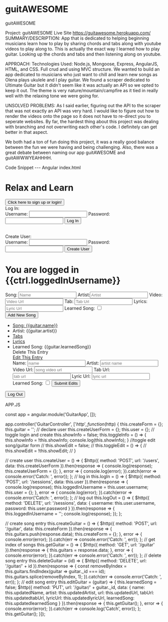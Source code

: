 # guitAWESOME

guitAWESOME

Project: guitAWESOME Live Site https://guitawesome.herokuapp.com/
SUMMARY/DESCRIPTION:
App that is dedicated to helping beginning musicians learn how to play by sharing chords and tabs along with youtube videos to play along to. This is actually the exact way I learned how to play guitar. Looking up the chords and tabs and then listening along on youtube.

APPROACH: 
Technologies Used: Node.js, Mongoose, Express, AngularJS, HTML, and CSS. Full crud and using MVC structure.
We wanted to build an app dedicated to musicians who just want to chill and learn new songs as Olena plays ukulele and I play guitar. We found a scraper dedicated to Ultimate Guitar but it didn't seem like it was actually an API so we opted to keep it out. The theme is very nature/mountain/campfire as it tied in really well with the relaxing tone we were going for.

UNSOLVED PROBLEMS:
As I said earlier, figuring out the API to the scraper that was not exactly an API was very hard. I would like to figure out how to render the videos onto the page so it does not have to re-direct you to seperate websites. By far, the hardest thing about this project was dealing with branching and not overwriting each other's code. I definitely can get better in that aspect.

We both had a ton of fun doing this project, it was a really good balance between the fun we were having and being challenging. Also, there was a great debate between naming our app guitAWESOME and guitAWWWYEAHHHH.

Code Snippet --- 
Angular index.html

<html lang="en" dir="ltr" ng-app="GuitarApp">
    <head>
        <meta charset="utf-8">
        <title></title>
        <script src="https://ajax.googleapis.com/ajax/libs/angularjs/1.6.4/angular.min.js" charset="utf-8"></script>
        <script src="/js/app.js" charset="utf-8"></script>
        <link rel="stylesheet" href="/css/app.css">
		<link href="https://fonts.googleapis.com/css?family=Covered+By+Your+Grace" rel="stylesheet">
    </head>
    <body class='body' ng-controller="GuitarController as ctrl">
		<div class='header'>
            <h1 class='title'>Relax and Learn</h1>
        <!-- hi button -->
        <div ng-if="!ctrl.loggedInUsername">
            <button id="hi" ng-click="ctrl.toggleInfo()">Click here to sign up or login!</button>
        </div>
        <!-- modal -->
        <div ng-show="ctrl.showInfo" id="modal" ng-if="!ctrl.loggedInUsername">
            <div class="modal-forms">
                <!--Log In-->
                <div class='login'>
                    Log In:
                    <form ng-submit='ctrl.logIn()'>
                        <label for="username">Username:</label>
                        <input type='text' ng-model='ctrl.user.username' />
                        <label for="password">Password:</label>
                        <input type='password'autocomplete="off" ng-model='ctrl.user.password' />
                        <input id="loginbtn" type='submit' value='Log In' />
                    </form>
                </div><br>
                <!--Create User-->
                <div class='createuser'>
                    Create User:
                    <form ng-submit='ctrl.createUser()'>
                        <label for="username">Username:</label>
                        <input type='text' ng-model='ctrl.createUserForm.username' />
                        <label for="password">Password:</label>
                        <input type='password' autocomplete="off" ng-model='ctrl.createUserForm.password' />
                        <input id="cruserbtn" type='submit' value='Create User' />
                    </form>
                </div>
            </div>
        </div>
        <!-- Display Logged In Username -->
        <div>
            <h1 class='h1user' ng-if="ctrl.loggedInUsername">You are logged in {{ctrl.loggedInUsername}}</h1>
        </div>
    </div>
<!-- Create Guitar -->
	<div class='wrapper'>
		<div class='createforms'>
			<div ng-if="ctrl.loggedInUsername">
                <form ng-submit="ctrl.createGuitar()">
                    Song: <input type="text" ng-model="ctrl.createForm.name" placeholder="Name">
                    Artist:<input type="text" ng-model="ctrl.createForm.artist" placeholder="Artist">
                    Video: <input type="text" ng-model="ctrl.createForm.url" placeholder="Video Url">
                    Tab: <input type="text" ng-model="ctrl.createForm.tabUrl" placeholder="Tab Url">
                    Lyrics: <input type="text" ng-model="ctrl.createForm.lyricUrl" placeholder="Lyric Url">
                    Learned Song: <input type="checkbox" ng-model="ctrl.createForm.learnedSong" value="Learned Song"><br>
                    <input id="addnewbtn" type="submit" name="" value="Add New Song">
		    </div>
		</form>
<!-- List to be Displayed --->
		<div ng-if="ctrl.loggedInUsername" class='board'>
        <div ng-if="ctrl.loggedInUsername" ng-repeat="guitar in ctrl.guitars" class="list">
            <ul>
                <li><a href="{{guitar.url}}">Song: {{guitar.name}}</a></li>
                <li>Artist: {{guitar.artist}}</li>
                <li><a href="{{guitar.tabUrl}}">Tabs</a></li>
                <li><a href="{{guitar.lyricUrl}}">Lyrics</a></li>
                <li>Learned Song: {{guitar.learnedSong}}</li>
<!-- Delete Button-->
				<div class='delete' ng-click='ctrl.deleteGuitar(guitar._id)'>Delete This Entry</div>
<!-- Updated/Edit list-->
                <div class='edit'>
                <a href="#" ng-click="(ctrl.indexOfEditFormToShow === $index) ? ctrl.indexOfEditFormToShow = null : ctrl.indexOfEditFormToShow = $index">Edit This Entry</a>
                <form ng-if="$index === ctrl.indexOfEditFormToShow" ng-submit="ctrl.editGuitar(guitar)">
                    Name: <input type="text" ng-model="ctrl.updatedName" placeholder="name">
                    Artist: <input type="text" ng-model="ctrl.updatedArtist" placeholder="artist name">
                    Video Url: <input type="text" ng-model="ctrl.updatedUrl" placeholder="song video url">
                    Tab Url: <input type="text" ng-model="ctrl.updatedtabUrl" placeholder="tab url">
                    Lyric Url: <input type="text" ng-model="ctrl.updatedlyricUrl" placeholder="lyric url">
                    Learned Song: <input type="checkbox" ng-model="ctrl.updatedlearnedSong" value="Learned Song">
                    <input id="submiteditsbtn" type="submit" name="" value="Submit Edits" >
                </form>
            </ul>
            </div>
		</div>
	</div>
</div>
<!-- Log Out -->
<div>
	<button id="logout" ng-if="ctrl.loggedInUsername" ng-click='ctrl.logOut()'>Log Out</button>
</div>
    </body>
</html>
  
 APP.JS
 
 const app = angular.module('GuitarApp', []);

app.controller('GuitarController', ['$http', function ($http) {
	this.createForm = {};
	this.guitar = '';
	// declare user
	this.createUserForm = {};
	this.user = {};
	// toggle login and create
	this.showInfo = false;
  	this.toggleInfo = () => {
    this.showInfo = !this.showInfo;
    console.log(this.showInfo);
  }
  	//toggle edit song/guitar form
	// this.showEdit = false;
	// this.toggleEdit = () => {
	// 	this.showEdit = !this.showEdit;
	// }

// create user
	this.createUser = () => {
		$http({
			method: 'POST',
			url: '/users',
			data: this.createUserForm
		}).then(response => {
			console.log(response);
			this.createUserForm = {};
		}, error => {
			console.log(error);
		}).catch(error => console.error('Catch: ', error));
	};
// log in
	this.logIn = () => {
		$http({
			method: 'POST',
			url: '/sessions',
			data: this.user
		}).then(response => {
			console.log(response);
			this.loggedInUsername = this.user.username;
			this.user = {};
		}, error => {
			console.log(error);
		}).catch(error => console.error('Catch: ', error));
	};
// log out
	this.logOut = () => {
		$http({
			method: 'DELETE',
			url: '/sessions',
			data: {
				username: this.user.username,
				password: this.user.password
			}
		}).then(response => {
			this.loggedInUsername = '';
			console.log(response);
		});
	};

// create song entry
	this.createGuitar = () => {
		$http({
			method: 'POST',
			url: '/guitar',
			data: this.createForm
		}).then(response => {
			this.guitars.push(response.data);
			this.createForm = {};
		}, error => {
			console.error(error);
		}).catch(err => console.error('Catch: ', err));
	};
// get index of songs
	this.getGuitar = () => {
		$http({
			method: 'GET',
			url: '/guitar'
		}).then(response => {
			this.guitars = response.data;
		}, error => {
			console.error(error);
		}).catch(err => console.error('Catch: ', err));
	};
// delete song entry
	this.deleteGuitar = (id) => {
		$http({
			method: 'DELETE',
			url: '/guitar/' + id
		}).then(response => {
			const removeByIndex = this.guitars.findIndex(guitar =>
            guitar._id === id);
			this.guitars.splice(removeByIndex, 1);
		}).catch(err => console.error('Catch: ', err));
	};
// edit song entry
	this.editGuitar = (guitar) => {
		this.learnedSong = false;
		$http({
			method: 'PUT',
			url: '/guitar/' + guitar._id,
			data: {
				name: this.updatedName,
				artist: this.updatedArtist,
				url: this.updatedUrl,
				tabUrl: this.updatedtabUrl,
				lyricUrl: this.updatedlyricUrl,
				learnedSong: this.updatedlearnedSong
			}
		}).then(response => {
			this.getGuitar();
		}, error => {
			console.error(error);
		}).catch(err => console.log('Catch', error));
	};
	this.getGuitar();
}]);
 
